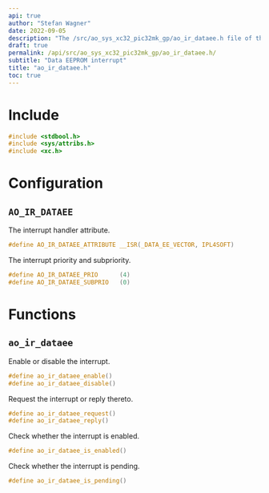 ```yaml
---
api: true
author: "Stefan Wagner"
date: 2022-09-05
description: "The /src/ao_sys_xc32_pic32mk_gp/ao_ir_dataee.h file of the ao real-time operating system."
draft: true
permalink: /api/src/ao_sys_xc32_pic32mk_gp/ao_ir_dataee.h/
subtitle: "Data EEPROM interrupt"
title: "ao_ir_dataee.h"
toc: true
---
```


# Include

```c
#include <stdbool.h>
#include <sys/attribs.h>
#include <xc.h>
```

# Configuration

## `AO_IR_DATAEE`

The interrupt handler attribute.

```c
#define AO_IR_DATAEE_ATTRIBUTE __ISR(_DATA_EE_VECTOR, IPL4SOFT)
```

The interrupt priority and subpriority.

```c
#define AO_IR_DATAEE_PRIO      (4)
#define AO_IR_DATAEE_SUBPRIO   (0)
```

# Functions

## `ao_ir_dataee`

Enable or disable the interrupt.

```c
#define ao_ir_dataee_enable()
#define ao_ir_dataee_disable()
```

Request the interrupt or reply thereto.

```c
#define ao_ir_dataee_request()
#define ao_ir_dataee_reply()
```

Check whether the interrupt is enabled.

```c
#define ao_ir_dataee_is_enabled()
```

Check whether the interrupt is pending.

```c
#define ao_ir_dataee_is_pending()
```
